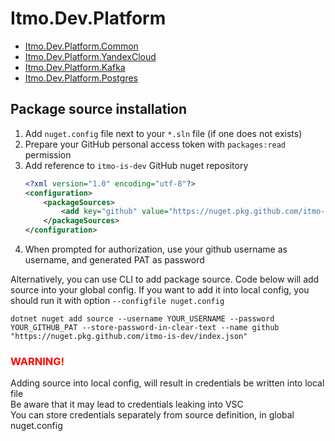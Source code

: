 # Itmo.Dev.Platform

- [Itmo.Dev.Platform.Common](src/Itmo.Dev.Platform.Common/README.md)
- [Itmo.Dev.Platform.YandexCloud](src/Itmo.Dev.Platform.YandexCloud/README.md)
- [Itmo.Dev.Platform.Kafka](src/Itmo.Dev.Platform.Kafka/README.md)
- [Itmo.Dev.Platform.Postgres](src/Itmo.Dev.Platform.Postgres/README.md)

## Package source installation

1. Add `nuget.config` file next to your `*.sln` file (if one does not exists)
2. Prepare your GitHub personal access token with `packages:read` permission
3. Add reference to `itmo-is-dev` GitHub nuget repository
    ```xml
    <?xml version="1.0" encoding="utf-8"?>
    <configuration>
        <packageSources>
            <add key="github" value="https://nuget.pkg.github.com/itmo-is-dev/index.json"/>
        </packageSources>
    </configuration>
    ```
4. When prompted for authorization, use your github username as username, and generated PAT as password

Alternatively, you can use CLI to add package source. Code below will add source into your global config.
If you want to add it into local config, you should run it with option `--configfile nuget.config`

```shell
dotnet nuget add source --username YOUR_USERNAME --password YOUR_GITHUB_PAT --store-password-in-clear-text --name github "https://nuget.pkg.github.com/itmo-is-dev/index.json"
```

### <p style="color: red">WARNING! </p>

Adding source into local config, will result in credentials be written into local file \
Be aware that it may lead to credentials leaking into VSC \
You can store credentials separately from source definition, in global nuget.config